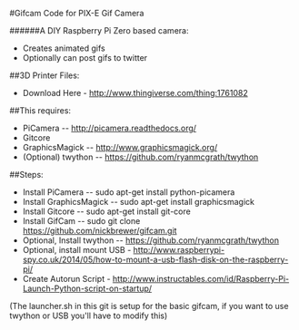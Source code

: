 #Gifcam Code for PIX-E Gif Camera

######A DIY Raspberry Pi Zero based camera:
- Creates animated gifs
- Optionally can post gifs to twitter

##3D Printer Files:
- Download Here - http://www.thingiverse.com/thing:1761082

##This requires:
  - PiCamera -- http://picamera.readthedocs.org/ 
  - Gitcore
  - GraphicsMagick -- http://www.graphicsmagick.org/
  - (Optional) twython -- https://github.com/ryanmcgrath/twython

##Steps:
  - Install PiCamera -- sudo apt-get install python-picamera
  - Install GraphicsMagick -- sudo apt-get install graphicsmagick
  - Install Gitcore -- sudo apt-get install git-core
  - Install GifCam -- sudo git clone https://github.com/nickbrewer/gifcam.git 
  - Optional, Install twython -- https://github.com/ryanmcgrath/twython
  - Optional, install mount USB - http://www.raspberrypi-spy.co.uk/2014/05/how-to-mount-a-usb-flash-disk-on-the-raspberry-pi/
  - Create Autorun Script - http://www.instructables.com/id/Raspberry-Pi-Launch-Python-script-on-startup/
  
  (The launcher.sh in this git is setup for the basic gifcam, if you want to use twython or USB you'll have to modify this)
  

  
